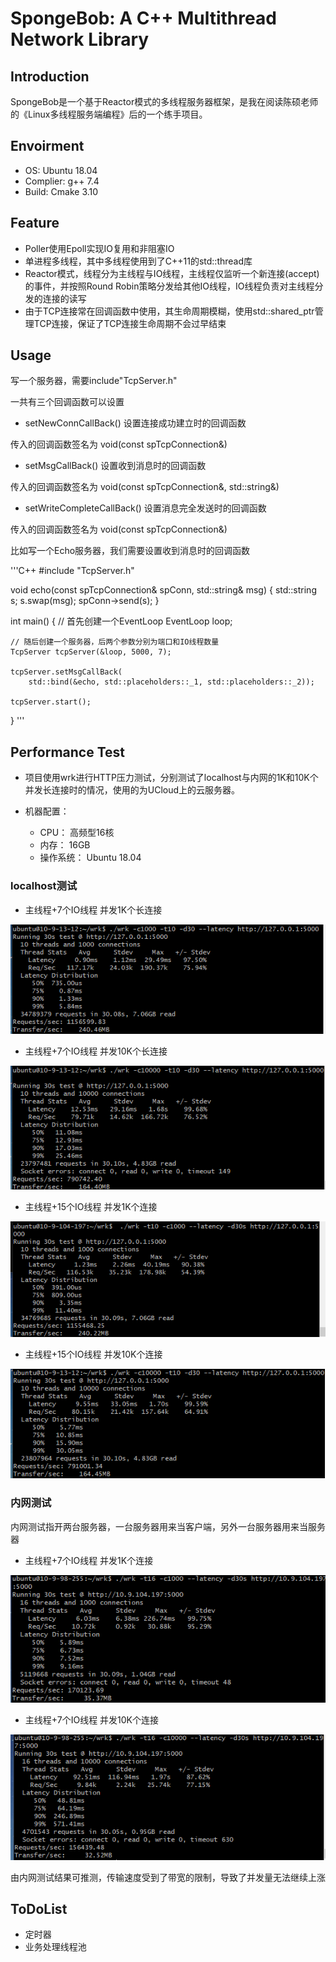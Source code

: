 # SpongeBob: A C++ Multithread Network Library

## Introduction

SpongeBob是一个基于Reactor模式的多线程服务器框架，是我在阅读陈硕老师的《Linux多线程服务端编程》后的一个练手项目。

## Envoirment

* OS: Ubuntu 18.04
* Complier: g++ 7.4
* Build: Cmake 3.10

## Feature

* Poller使用Epoll实现IO复用和非阻塞IO
* 单进程多线程，其中多线程使用到了C++11的std::thread库
* Reactor模式，线程分为主线程与IO线程，主线程仅监听一个新连接(accept)的事件，并按照Round Robin策略分发给其他IO线程，IO线程负责对主线程分发的连接的读写
* 由于TCP连接常在回调函数中使用，其生命周期模糊，使用std::shared_ptr管理TCP连接，保证了TCP连接生命周期不会过早结束

## Usage

写一个服务器，需要include"TcpServer.h"

一共有三个回调函数可以设置

* setNewConnCallBack() 设置连接成功建立时的回调函数 

传入的回调函数签名为 void(const spTcpConnection&)
* setMsgCallBack() 设置收到消息时的回调函数 

传入的回调函数签名为 void(const spTcpConnection&, std::string&)
* setWriteCompleteCallBack() 设置消息完全发送时的回调函数

传入的回调函数签名为 void(const spTcpConnection&)

比如写一个Echo服务器，我们需要设置收到消息时的回调函数

'''C++
#include "TcpServer.h"

void echo(const spTcpConnection& spConn, std::string& msg) {
    std::string s;
    s.swap(msg);
    spConn->send(s);
}

int main() {
    // 首先创建一个EventLoop
    EventLoop loop;

    // 随后创建一个服务器，后两个参数分别为端口和IO线程数量
    TcpServer tcpServer(&loop, 5000, 7);

    tcpServer.setMsgCallBack(
        std::bind(&echo, std::placeholders::_1, std::placeholders::_2));

    tcpServer.start();
}
'''

## Performance Test

* 项目使用wrk进行HTTP压力测试，分别测试了localhost与内网的1K和10K个并发长连接时的情况，使用的为UCloud上的云服务器。

* 机器配置：
    * CPU： 高频型16核
    * 内存： 16GB
    * 操作系统： Ubuntu 18.04

### localhost测试

* 主线程+7个IO线程 并发1K个长连接

![](https://github.com/vhyz/SpongeBob/blob/master/img/1.png)

* 主线程+7个IO线程 并发10K个长连接

![](https://github.com/vhyz/SpongeBob/blob/master/img/2.png)

* 主线程+15个IO线程 并发1K个连接

![](https://github.com/vhyz/SpongeBob/blob/master/img/3.png)

* 主线程+15个IO线程 并发10K个连接

![](https://github.com/vhyz/SpongeBob/blob/master/img/4.png)

### 内网测试

内网测试指开两台服务器，一台服务器用来当客户端，另外一台服务器用来当服务器

* 主线程+7个IO线程 并发1K个连接

![](https://github.com/vhyz/SpongeBob/blob/master/img/6.png)

* 主线程+7个IO线程 并发10K个连接

![](https://github.com/vhyz/SpongeBob/blob/master/img/5.png)

由内网测试结果可推测，传输速度受到了带宽的限制，导致了并发量无法继续上涨

## ToDoList

* 定时器
* 业务处理线程池